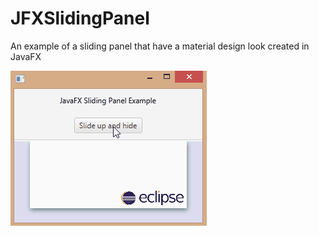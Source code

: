 # JFXSlidingPanel
An example of a sliding panel that have a material design look created in JavaFX

![Preview](https://raw.githubusercontent.com/KhaledSAB/JFXSlidingPanel/master/SlidingPanelExample.gif)
